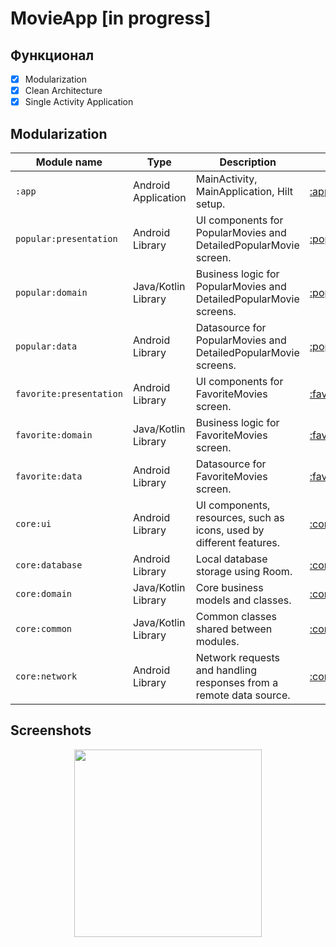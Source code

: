 # MovieApp [in progress]

## Функционал
- [X] Modularization
- [X] Clean Architecture
- [X] Single Activity Application

## Modularization

| Module name             | Type                | Description                                                         | URL                                              |
|-------------------------|---------------------|---------------------------------------------------------------------|--------------------------------------------------|
| `:app`                  | Android Application | MainActivity, MainApplication, Hilt setup.                          | [:app](/app/)                                    |
| `popular:presentation`  | Android Library     | UI components for PopularMovies and DetailedPopularMovie screen.    | [:popular:presentation](/popular/presentation)   | 
| `popular:domain`        | Java/Kotlin Library | Business logic for PopularMovies and DetailedPopularMovie screens.  | [:popular:domain](/popular/presentation)         |
| `popular:data`          | Android Library     | Datasource for PopularMovies and DetailedPopularMovie screens.      | [:popular:data](/popular/presentation)           | 
| `favorite:presentation` | Android Library     | UI components for FavoriteMovies screen.                            | [:favorite:presentation](/favorite/presentation) |
| `favorite:domain`       | Java/Kotlin Library | Business logic for FavoriteMovies screen.                           | [:favorite:domain](/favorite/domain)             | 
| `favorite:data`         | Android Library     | Datasource for FavoriteMovies screen.                               | [:favorite:data](/favorite/data)                 |
| `core:ui`               | Android Library     | UI components, resources, such as icons, used by different features. | [:core:ui](/core/ui)                             |
| `core:database`         | Android Library     | Local database storage using Room.                                  | [:core:database](/core/database)                 |
| `core:domain`           | Java/Kotlin Library | Core business models and classes.                                   | [:core:domain](/core/domain)                     | 
| `core:common`           | Java/Kotlin Library | Common classes shared between modules.                              | [:core:common](/core/common)                     | 
| `core:network`          | Android Library     | Network requests and handling responses from a remote data source.  | [:core:network](/core/network)                   | 


## Screenshots
<p align="center">
<img src="https://github.com/Odenezhkina/MovieApp/blob/master/.github/images/screenshots.png" height="300px">
</p>

